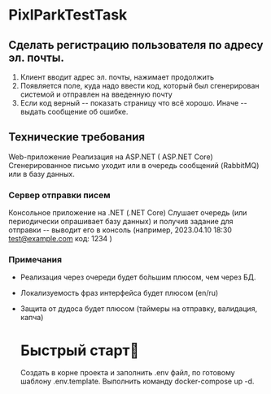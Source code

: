 # PixlParkTestTask

## Сделать регистрацию пользователя по адресу эл. почты.

1. Клиент вводит адрес эл. почты, нажимает продолжить
2. Появляется поле, куда надо ввести код, который был сгенерирован системой и отправлен на введенную почту
3. Если код верный -- показать страницу что всё хорошо. Иначе -- выдать сообщение об ошибке.
   
## Технические требования
Web-приложение
Реализация на ASP.NET ( ASP.NET Core)
Сгенерированное письмо уходит или в очередь сообщений (RabbitMQ) или в базу данных.

### Сервер отправки писем
Консольное приложение на .NET (.NET Core)
Слушает очередь (или периодически опрашивает базу данных) и получив задание для отправки -- выводит его в консоль (например, 2023.04.10 18:30 test@example.com код: 1234 )
### Примечания
* Реализация через очереди будет бо́льшим плюсом, чем через БД.
* Локализуемость фраз интерфейса будет плюсом (en/ru)
* Защита от дудоса будет плюсом (таймеры на отправку, валидация, капча)

  # Быстрый старт🚀
  Создать в корне проекта и заполнить .env файл, по готовому шаблону .env.template. Выполнить команду docker-compose up -d.

  
  
